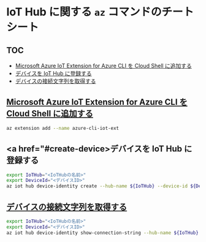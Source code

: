 # IoT Hub に関する `az` コマンドのチートシート

## TOC

- [Microsoft Azure IoT Extension for Azure CLI を Cloud Shell に追加する](#1)
- [デバイスを IoT Hub に登録する](#create-device)
- [デバイスの接続文字列を取得する](#query-connection-string)

## <a href="#1">Microsoft Azure IoT Extension for Azure CLI を Cloud Shell に追加する</a>

```bash
az extension add --name azure-cli-iot-ext
```

## <a href="#create-device>デバイスを IoT Hub に登録する</a>

```bash
export IoTHub="<IoTHubの名前>"
export DeviceId="<デバイスID>"
az iot hub device-identity create --hub-name ${IoTHub} --device-id ${DeviceId}
```

## <a href="#query-connection-string">デバイスの接続文字列を取得する</a>

```bash
export IoTHub="<IoTHubの名前>"
export DeviceId="<デバイスID>"
az iot hub device-identity show-connection-string --hub-name ${IoTHub} --device-id ${DeviceId} --output table
```